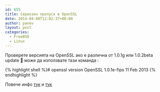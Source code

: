 ```yaml
---
id: 655
title: Сериозен пропуск в OpenSSL
date: 2014-04-08T12:02:37+00:00
author: panev
layout: post
categories:
  - FreeBSD
  - Linux
---
```

Проверете версията на OpenSSL ако е различна от 1.0.1g или 1.0.2beta update 🙂 може да използвате тази команда :

{% highlight shell %}# openssl version
OpenSSL 1.0.1e-fips 11 Feb 2013
{% endhighlight %}

Повече инфо <a href="http://heartbleed.com/" target="_blank">тук</a> и <a href="https://rhn.redhat.com/errata/RHSA-2014-0376.html" target="_blank">тук</a>